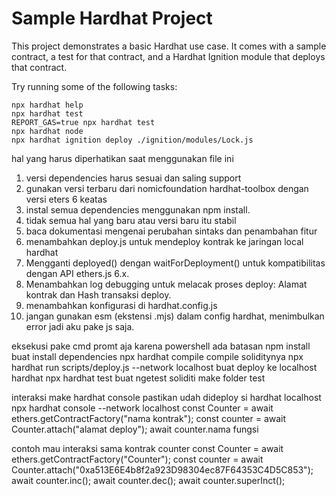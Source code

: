 # Sample Hardhat Project

This project demonstrates a basic Hardhat use case. It comes with a sample contract, a test for that contract, and a Hardhat Ignition module that deploys that contract.

Try running some of the following tasks:

```shell
npx hardhat help
npx hardhat test
REPORT_GAS=true npx hardhat test
npx hardhat node
npx hardhat ignition deploy ./ignition/modules/Lock.js
```

hal yang harus diperhatikan saat menggunakan file ini
1. versi dependencies harus sesuai dan saling support 
2. gunakan versi terbaru dari nomicfoundation hardhat-toolbox dengan versi eters 6 keatas
3. instal semua dependencies menggunakan npm install.
4. tidak semua hal yang baru atau versi baru itu stabil
5. baca dokumentasi mengenai perubahan sintaks dan penambahan fitur
6. menambahkan deploy.js untuk mendeploy kontrak ke jaringan local hardhat
7. Mengganti deployed() dengan waitForDeployment() untuk kompatibilitas dengan API ethers.js 6.x.
8. Menambahkan log debugging untuk melacak proses deploy: Alamat kontrak dan Hash transaksi deploy.
9. menambahkan konfigurasi di hardhat.config.js
10. jangan gunakan esm (ekstensi .mjs) dalam config hardhat, menimbulkan error jadi aku pake js saja.

eksekusi pake cmd promt aja karena powershell ada batasan
npm install buat install dependencies
npx hardhat compile compile soliditynya
npx hardhat run scripts/deploy.js --network localhost buat deploy ke localhost hardhat
npx hardhat test buat ngetest soliditi make folder test


interaksi make hardhat console
pastikan udah dideploy si hardhat localhost
npx hardhat console --network localhost
const Counter = await ethers.getContractFactory("nama kontrak");
const counter = await Counter.attach("alamat deploy");
await counter.nama fungsi

contoh mau interaksi sama kontrak counter
const Counter = await ethers.getContractFactory("Counter");
const counter = await Counter.attach("0xa513E6E4b8f2a923D98304ec87F64353C4D5C853");
await counter.inc();
await counter.dec();
await counter.superInct();


